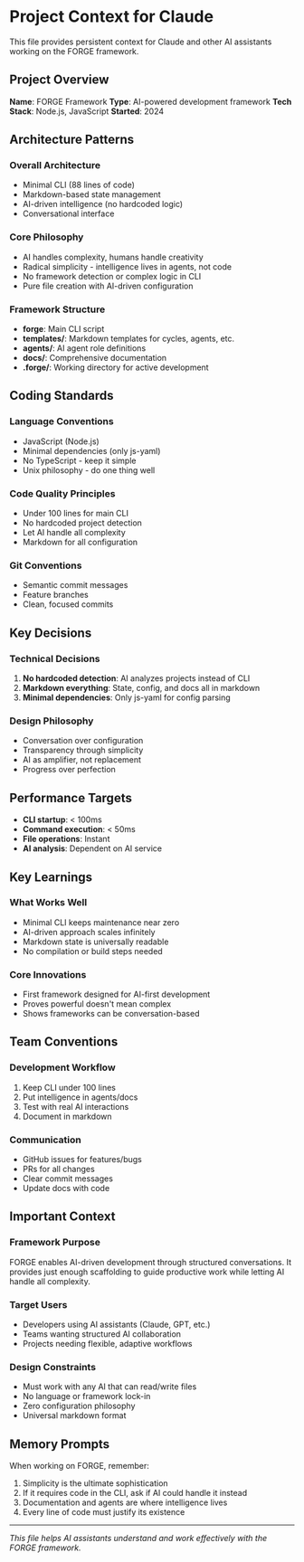 # Project Context for Claude

This file provides persistent context for Claude and other AI assistants working on the FORGE framework.

## Project Overview

**Name**: FORGE Framework
**Type**: AI-powered development framework
**Tech Stack**: Node.js, JavaScript
**Started**: 2024

## Architecture Patterns

### Overall Architecture
- Minimal CLI (88 lines of code)
- Markdown-based state management
- AI-driven intelligence (no hardcoded logic)
- Conversational interface

### Core Philosophy
- AI handles complexity, humans handle creativity
- Radical simplicity - intelligence lives in agents, not code
- No framework detection or complex logic in CLI
- Pure file creation with AI-driven configuration

### Framework Structure
- **forge**: Main CLI script
- **templates/**: Markdown templates for cycles, agents, etc.
- **agents/**: AI agent role definitions
- **docs/**: Comprehensive documentation
- **.forge/**: Working directory for active development

## Coding Standards

### Language Conventions
- JavaScript (Node.js)
- Minimal dependencies (only js-yaml)
- No TypeScript - keep it simple
- Unix philosophy - do one thing well

### Code Quality Principles
- Under 100 lines for main CLI
- No hardcoded project detection
- Let AI handle all complexity
- Markdown for all configuration

### Git Conventions
- Semantic commit messages
- Feature branches
- Clean, focused commits

## Key Decisions

### Technical Decisions
1. **No hardcoded detection**: AI analyzes projects instead of CLI
2. **Markdown everything**: State, config, and docs all in markdown
3. **Minimal dependencies**: Only js-yaml for config parsing

### Design Philosophy
- Conversation over configuration
- Transparency through simplicity
- AI as amplifier, not replacement
- Progress over perfection

## Performance Targets

- **CLI startup**: < 100ms
- **Command execution**: < 50ms
- **File operations**: Instant
- **AI analysis**: Dependent on AI service

## Key Learnings

### What Works Well
- Minimal CLI keeps maintenance near zero
- AI-driven approach scales infinitely
- Markdown state is universally readable
- No compilation or build steps needed

### Core Innovations
- First framework designed for AI-first development
- Proves powerful doesn't mean complex
- Shows frameworks can be conversation-based

## Team Conventions

### Development Workflow
1. Keep CLI under 100 lines
2. Put intelligence in agents/docs
3. Test with real AI interactions
4. Document in markdown

### Communication
- GitHub issues for features/bugs
- PRs for all changes
- Clear commit messages
- Update docs with code

## Important Context

### Framework Purpose
FORGE enables AI-driven development through structured conversations. It provides just enough scaffolding to guide productive work while letting AI handle all complexity.

### Target Users
- Developers using AI assistants (Claude, GPT, etc.)
- Teams wanting structured AI collaboration
- Projects needing flexible, adaptive workflows

### Design Constraints
- Must work with any AI that can read/write files
- No language or framework lock-in
- Zero configuration philosophy
- Universal markdown format

## Memory Prompts

When working on FORGE, remember:
1. Simplicity is the ultimate sophistication
2. If it requires code in the CLI, ask if AI could handle it instead
3. Documentation and agents are where intelligence lives
4. Every line of code must justify its existence

---

*This file helps AI assistants understand and work effectively with the FORGE framework.*